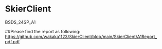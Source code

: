 # SkierClient
BSDS_24SP_A1

##Please find the report as following: https://github.com/wakaka1123/SkierClient/blob/main/SkierClient/A1Report_pdf.pdf
